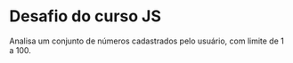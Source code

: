 # Desafio do curso JS

Analisa um conjunto de números cadastrados pelo usuário, com limite de 1 a 100.